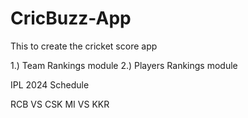 # CricBuzz-App
This to create the cricket score app

1.) Team Rankings module
2.) Players Rankings module

IPL 2024 Schedule

RCB VS CSK
MI VS KKR
